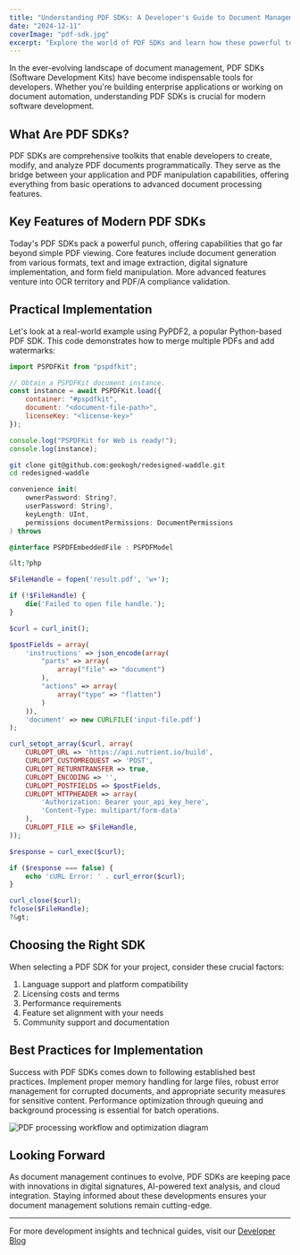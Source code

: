 ```yaml
---
title: "Understanding PDF SDKs: A Developer's Guide to Document Management"
date: "2024-12-11"
coverImage: "pdf-sdk.jpg"
excerpt: "Explore the world of PDF SDKs and learn how these powerful tools can transform your document management capabilities with practical code examples and implementation strategies."
---
```


In the ever-evolving landscape of document management, PDF SDKs (Software Development Kits) have become indispensable tools for developers. Whether you're building enterprise applications or working on document automation, understanding PDF SDKs is crucial for modern software development.

## What Are PDF SDKs?

PDF SDKs are comprehensive toolkits that enable developers to create, modify, and analyze PDF documents programmatically. They serve as the bridge between your application and PDF manipulation capabilities, offering everything from basic operations to advanced document processing features.

## Key Features of Modern PDF SDKs

Today's PDF SDKs pack a powerful punch, offering capabilities that go far beyond simple PDF viewing. Core features include document generation from various formats, text and image extraction, digital signature implementation, and form field manipulation. More advanced features venture into OCR territory and PDF/A compliance validation.

## Practical Implementation

Let's look at a real-world example using PyPDF2, a popular Python-based PDF SDK. This code demonstrates how to merge multiple PDFs and add watermarks:

```javascript
import PSPDFKit from "pspdfkit";

// Obtain a PSPDFKit document instance.
const instance = await PSPDFKit.load({
    container: "#pspdfkit",
    document: "<document-file-path>",
    licenseKey: "<license-key>"
});

console.log("PSPDFKit for Web is ready!");
console.log(instance);
```

```bash
git clone git@github.com:geokogh/redesigned-waddle.git
cd redesigned-waddle
```

```swift
convenience init(
    ownerPassword: String?,
    userPassword: String?,
    keyLength: UInt,
    permissions documentPermissions: DocumentPermissions
) throws
```

```objective-c
@interface PSPDFEmbeddedFile : PSPDFModel
```

```php
&lt;?php

$FileHandle = fopen('result.pdf', 'w+');

if (!$FileHandle) {
    die('Failed to open file handle.');
}

$curl = curl_init();

$postFields = array(
    'instructions' => json_encode(array(
        "parts" => array(
            array("file" => "document")
        ),
        "actions" => array(
            array("type" => "flatten")
        )
    )),
    'document' => new CURLFILE('input-file.pdf')
);

curl_setopt_array($curl, array(
    CURLOPT_URL => 'https://api.nutrient.io/build',
    CURLOPT_CUSTOMREQUEST => 'POST',
    CURLOPT_RETURNTRANSFER => true,
    CURLOPT_ENCODING => '',
    CURLOPT_POSTFIELDS => $postFields,
    CURLOPT_HTTPHEADER => array(
        'Authorization: Bearer your_api_key_here',
        'Content-Type: multipart/form-data'
    ),
    CURLOPT_FILE => $FileHandle,
));

$response = curl_exec($curl);

if ($response === false) {
    echo 'cURL Error: ' . curl_error($curl);
}

curl_close($curl);
fclose($FileHandle);
?&gt;
```

## Choosing the Right SDK

When selecting a PDF SDK for your project, consider these crucial factors:

1. Language support and platform compatibility
2. Licensing costs and terms
3. Performance requirements
4. Feature set alignment with your needs
5. Community support and documentation

## Best Practices for Implementation

Success with PDF SDKs comes down to following established best practices. Implement proper memory handling for large files, robust error management for corrupted documents, and appropriate security measures for sensitive content. Performance optimization through queuing and background processing is essential for batch operations.

![PDF processing workflow and optimization diagram](pdf-processing.jpg)

## Looking Forward

As document management continues to evolve, PDF SDKs are keeping pace with innovations in digital signatures, AI-powered text analysis, and cloud integration. Staying informed about these developments ensures your document management solutions remain cutting-edge.

---
For more development insights and technical guides, visit our [Developer Blog](https://nutrient.io/blog)